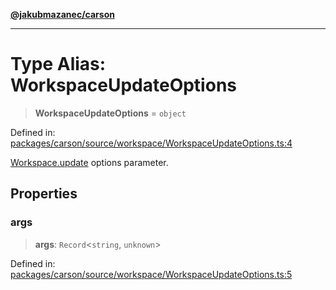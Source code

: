 [**@jakubmazanec/carson**](../README.md)

---

# Type Alias: WorkspaceUpdateOptions

> **WorkspaceUpdateOptions** = `object`

Defined in:
[packages/carson/source/workspace/WorkspaceUpdateOptions.ts:4](https://github.com/jakubmazanec/tools/blob/dccfe8e5cee218e88ff4db59e4bf460975897c58/packages/carson/source/workspace/WorkspaceUpdateOptions.ts#L4)

[Workspace.update](../classes/Workspace.md#update) options parameter.

## Properties

### args

> **args**: `Record`\<`string`, `unknown`\>

Defined in:
[packages/carson/source/workspace/WorkspaceUpdateOptions.ts:5](https://github.com/jakubmazanec/tools/blob/dccfe8e5cee218e88ff4db59e4bf460975897c58/packages/carson/source/workspace/WorkspaceUpdateOptions.ts#L5)
